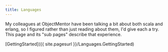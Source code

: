 ```yaml
---
title: Languages
---
```

My colleagues at ObjectMentor have been talking a bit about both scala and erlang, so I figured rather than just reading about them, I'd give each a try. This page and its "sub pages" describe that experience.

[GettingStarted]({{ site.pagesurl }}/Languages.GettingStarted)